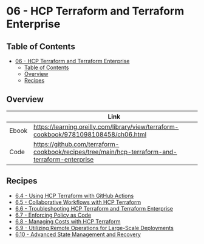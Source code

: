 # 06 - HCP Terraform and Terraform Enterprise

## Table of Contents

<!-- TOC -->
* [06 - HCP Terraform and Terraform Enterprise](#06---hcp-terraform-and-terraform-enterprise)
  * [Table of Contents](#table-of-contents)
  * [Overview](#overview)
  * [Recipes](#recipes)
<!-- TOC -->

## Overview

|       | Link                                                                                 |
|-------|--------------------------------------------------------------------------------------|
| Ebook | https://learning.oreilly.com/library/view/terraform-cookbook/9781098108458/ch06.html |
| Code  | https://github.com/terraform-cookbook/recipes/tree/main/hcp-terraform-and-terraform-enterprise    |

## Recipes

* [6.4 - Using HCP Terraform with GitHub Actions](using-hcp-terraform-with-github-actions)
* [6.5 - Collaborative Workflows with HCP Terraform](collaborative-workflows-with-hcp-terraform)
* [6.6 - Troubleshooting HCP Terraform and Terraform Enterprise](troubleshooting-hcp-terraform-and-terraform-enterprise)
* [6.7 - Enforcing Policy as Code](enforcing-policy-as-code)
* [6.8 - Managing Costs with HCP Terraform](managing-costs-with-hcp-terraform)
* [6.9 - Utilizing Remote Operations for Large-Scale Deployments](utilizing-remote-operations-for-large-scale-deployments)
* [6.10 - Advanced State Management and Recovery](advanced-state-management-and-recovery)
